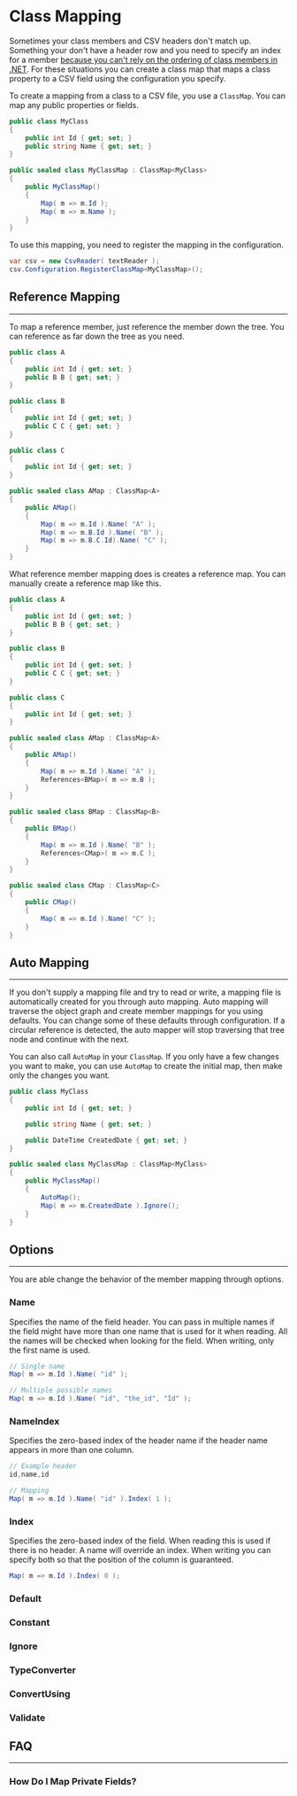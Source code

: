 # Class Mapping

Sometimes your class members and CSV headers don't match up. Something your don't have a header row and you need to specify an index for a member [because you can't rely on the ordering of class members in .NET](https://blogs.msdn.microsoft.com/haibo_luo/2006/07/10/member-order-returned-by-getfields-getmethods/). For these situations you can create a class map that maps a class property to a CSV field using the configuration you specify.

To create a mapping from a class to a CSV file, you use a `ClassMap`. You can map any public properties or fields.

```cs
public class MyClass
{
	public int Id { get; set; }
	public string Name { get; set; }
}

public sealed class MyClassMap : ClassMap<MyClass>
{
	public MyClassMap()
	{
		Map( m => m.Id );
		Map( m => m.Name );
	}
}
```

To use this mapping, you need to register the mapping in the configuration.

```cs
var csv = new CsvReader( textReader );
csv.Configuration.RegisterClassMap<MyClassMap>();
```

## Reference Mapping

<hr/>

To map a reference member, just reference the member down the tree. You can reference as far down the tree as you need.

```cs
public class A
{
	public int Id { get; set; }
	public B B { get; set; }
}

public class B
{
	public int Id { get; set; }
	public C C { get; set; }
}

public class C
{
	public int Id { get; set; }
}

public sealed class AMap : ClassMap<A>
{
	public AMap()
	{
		Map( m => m.Id ).Name( "A" );
		Map( m => m.B.Id ).Name( "B" );
		Map( m => m.B.C.Id).Name( "C" );
	}
}
```

What reference member mapping does is creates a reference map. You can manually create a reference map like this.

```cs
public class A
{
	public int Id { get; set; }
	public B B { get; set; }
}

public class B
{
	public int Id { get; set; }
	public C C { get; set; }
}

public class C
{
	public int Id { get; set; }
}

public sealed class AMap : ClassMap<A>
{
	public AMap()
	{
		Map( m => m.Id ).Name( "A" );
		References<BMap>( m => m.B );
	}
}

public sealed class BMap : ClassMap<B>
{
	public BMap()
	{
		Map( m => m.Id ).Name( "B" );
		References<CMap>( m => m.C );
	}
}

public sealed class CMap : ClassMap<C>
{
	public CMap()
	{
		Map( m => m.Id ).Name( "C" );
	}
}
```

## Auto Mapping

<hr/>

If you don't supply a mapping file and try to read or write, a mapping file is automatically created for you through auto mapping. Auto mapping will traverse the object graph and create member mappings for you using defaults. You can change some of these defaults through configuration. If a circular reference is detected, the auto mapper will stop traversing that tree node and continue with the next.

You can also call `AutoMap` in your `ClassMap`. If you only have a few changes you want to make, you can use `AutoMap` to create the initial map, then make only the changes you want.

```cs
public class MyClass
{
	public int Id { get; set; }

	public string Name { get; set; }

	public DateTime CreatedDate { get; set; }
}

public sealed class MyClassMap : ClassMap<MyClass>
{
	public MyClassMap()
	{
		AutoMap();
		Map( m => m.CreatedDate ).Ignore();
	}
}
```

## Options

<hr/>

You are able change the behavior of the member mapping through options.

### Name

Specifies the name of the field header. You can pass in multiple names if the field might have more than one name that is used for it when reading. All the names will be checked when looking for the field. When writing, only the first name is used.

```cs
// Single name
Map( m => m.Id ).Name( "id" );

// Multiple possible names
Map( m => m.Id ).Name( "id", "the_id", "Id" );
```

### NameIndex

Specifies the zero-based index of the header name if the header name appears in more than one column.

```cs
// Example header
id,name,id

// Mapping
Map( m => m.Id ).Name( "id" ).Index( 1 );
```

### Index

Specifies the zero-based index of the field. When reading this is used if there is no header. A name will override an index. When writing you can specify both so that the position of the column is guaranteed.

```cs
Map( m => m.Id ).Index( 0 );
```

### Default

### Constant

### Ignore

### TypeConverter

### ConvertUsing

### Validate

## FAQ

<hr/>

### How Do I Map Private Fields?

<br/>
